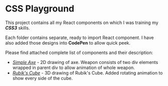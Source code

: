 # CSS Playground

This project contains all my React components on which I was training my **_CSS3_** skills.

Each folder contains separate, ready to import React component.
I have also added those designs into **CodePen** to allow quick peek.
<!--All components will be available to see on [this website].-->

Please find attached complete list of components and their description:
- _[Simple Axe]_ - 2D drawing of axe. Weapon consists of two div elements wrapped in parent div to allow animation of whole weapon.
- _[Rubik's Cube]_ - 3D drawing of Rubik's Cube. Added rotating animation to show every side of the cube.

<!-- My Referrences -->
[this website]: http://projects.bborawski.pl/css-playground
[Simple Axe]: https://codepen.io/Borawski/pen/pVYaJb
[Rubik's Cube]: https://codepen.io/Borawski/pen/qYwxbV